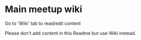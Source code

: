 # Main meetup wiki

Go to 'Wiki' tab to read/edit content

Please don't add content in this Readme but use Wiki instead.
